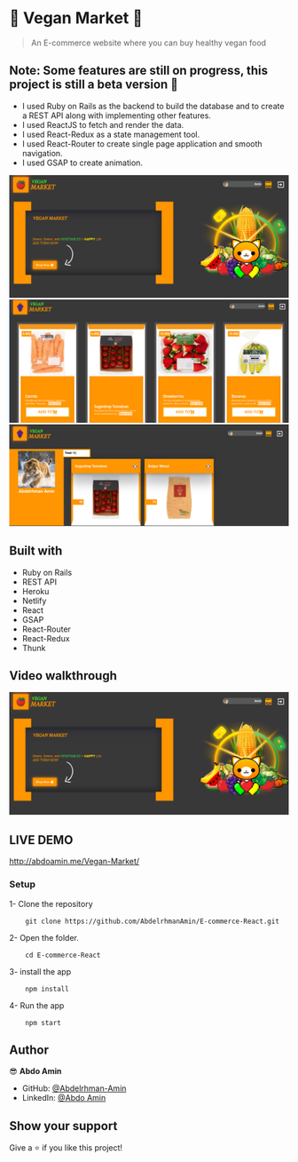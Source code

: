 # 🥬 Vegan Market 🥕

> An E-commerce website where you can buy healthy vegan food

## Note: Some features are still on progress, this project is still a beta version 🙂

- I used Ruby on Rails as the backend to build the database and to create a REST API along with implementing other features.
- I used ReactJS to fetch and render the data.
- I used React-Redux as a state management tool.
- I used React-Router to create single page application and smooth navigation.
- I used GSAP to create animation.

![Screenshot](./homepage.png)
![Screenshot](./market.png)
![Screenshot](./cart.png)

## Built with

- Ruby on Rails
- REST API
- Heroku
- Netlify
- React
- GSAP
- React-Router
- React-Redux
- Thunk

## Video walkthrough

[![Watch the video](./homepage.png)](https://www.loom.com/share/e1457363dfe0490ba3796297f7f1900a)

## LIVE DEMO

http://abdoamin.me/Vegan-Market/

### Setup

1- Clone the repository

```
    git clone https://github.com/AbdelrhmanAmin/E-commerce-React.git
```

2- Open the folder.

```
    cd E-commerce-React
```

3- install the app

```
    npm install
```

4- Run the app

```
    npm start
```

## Author

😎 **Abdo Amin**

- GitHub: [@Abdelrhman-Amin](https://github.com/AbdelrhmanAmin)
- LinkedIn: [@Abdo Amin](https://www.linkedin.com/in/abdoamin/)

## Show your support

Give a ⭐️ if you like this project!
